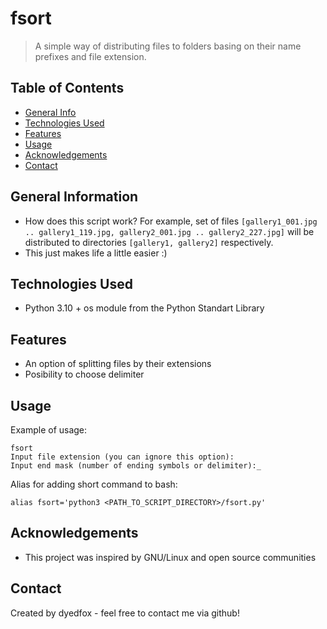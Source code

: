 # fsort
> A simple way of distributing files to folders basing on their name prefixes and file extension.

## Table of Contents
* [General Info](#general-information)
* [Technologies Used](#technologies-used)
* [Features](#features)
* [Usage](#usage)
* [Acknowledgements](#acknowledgements)
* [Contact](#contact)
<!-- * [License](#license) -->


## General Information
- How does this script work? For example, set of files `[gallery1_001.jpg .. gallery1_119.jpg, gallery2_001.jpg .. gallery2_227.jpg]` 
will be distributed to directories `[gallery1, gallery2]` respectively.
- This just makes life a little easier :)

<!-- You don't have to answer all the questions - just the ones relevant to your project. -->

## Technologies Used
- Python 3.10 + os module from the Python Standart Library

## Features
- An option of splitting files by their extensions
- Posibility to choose delimiter

## Usage
Example of usage:

`fsort`\
`Input file extension (you can ignore this option):`\
`Input end mask (number of ending symbols or delimiter):_`

Alias for adding short command to bash:

`alias fsort='python3 <PATH_TO_SCRIPT_DIRECTORY>/fsort.py'`

## Acknowledgements
- This project was inspired by GNU/Linux and open source communities

## Contact
Created by dyedfox - feel free to contact me via github!


<!-- Optional -->
<!-- ## License -->
<!-- This project is open source and available under the [... License](). -->

<!-- You don't have to include all sections - just the one's relevant to your project -->
